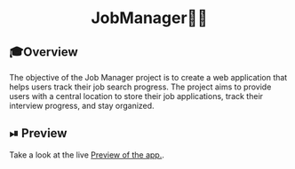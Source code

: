 <div align="center">
    <h1>Job<b>Manager👨‍💻</b></h1>
</div>

## 🎓Overview

The objective of the Job Manager project is to create a web application that helps users track their job search progress. The project aims to provide users with a central location to store their job applications, track their interview progress, and stay organized.

## ⏯ Preview
Take a look at the live <a href="https://prickly-leather-jacket.cyclic.app/" target="_blank">Preview of the app.</a>.
